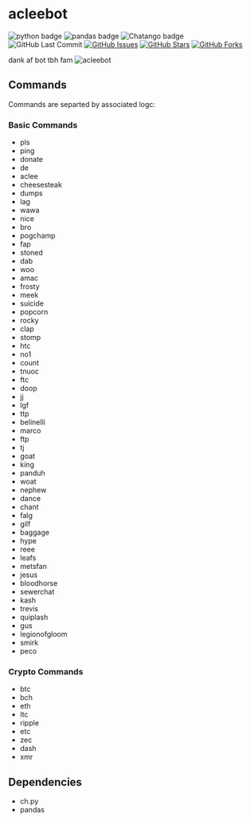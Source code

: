 # acleebot

![python badge](https://img.shields.io/badge/python-3.6-blue.svg?longCache=true&style=flat-square)
![pandas badge](https://img.shields.io/badge/pandas-0.24.0-blue.svg?longCache=true&style=flat-square)
![Chatango badge](https://img.shields.io/badge/platform-Chatango-lightgray.svg?longCache=true&style=flat-square)
![GitHub Last Commit](https://img.shields.io/github/last-commit/google/skia.svg?style=flat-square&colorA=36363e&logo=GitHub)
[![GitHub Issues](https://img.shields.io/github/issues/toddbirchard/acleebot.svg?style=flat-square&colorB=daa000&colorA=36363e&logo=GitHub)](https://github.com/toddbirchard/acleebot/issues)
[![GitHub Stars](https://img.shields.io/github/stars/toddbirchard/acleebot.svg?style=flat-square&colorB=daa000&colorA=36363e&logo=GitHub)](https://github.com/toddbirchard/acleebot/stargazers)
[![GitHub Forks](https://img.shields.io/github/forks/toddbirchard/acleebot.svg?style=flat-square&colorB=FCC624&colorA=36363e&logo=GitHub)](https://github.com/toddbirchard/acleebot/network)

dank af bot tbh fam
![acleebot](https://github.com/toddbirchard/acleebot/blob/master/acleebot.jpg)

## Commands

Commands are separted by associated logc:

### Basic Commands
- pls
- ping
- donate
- de
- aclee
- cheesesteak
- dumps
- lag
- wawa
- nice
- bro
- pogchamp
- fap
- stoned
- dab
- woo
- amac
- frosty
- meek
- suicide
- popcorn
- rocky
- clap
- stomp
- htc
- no1
- count
- tnuoc
- ftc
- doop
- jj
- lgf
- ttp
- belinelli
- marco
- ftp
- tj
- goat
- king
- panduh
- woat
- nephew
- dance
- chant
- falg
- gilf
- baggage
- hype
- reee
- leafs
- metsfan
- jesus
- bloodhorse
- sewerchat
- kash
- trevis
- quiplash
- gus
- legionofgloom
- smirk
- peco

### Crypto Commands
- btc
- bch
- eth
- ltc
- ripple
- etc
- zec
- dash
- xmr

## Dependencies
- ch.py
- pandas
